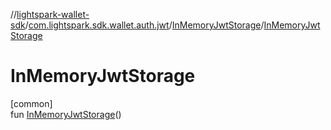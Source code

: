 //[lightspark-wallet-sdk](../../../index.md)/[com.lightspark.sdk.wallet.auth.jwt](../index.md)/[InMemoryJwtStorage](index.md)/[InMemoryJwtStorage](-in-memory-jwt-storage.md)

# InMemoryJwtStorage

[common]\
fun [InMemoryJwtStorage](-in-memory-jwt-storage.md)()

